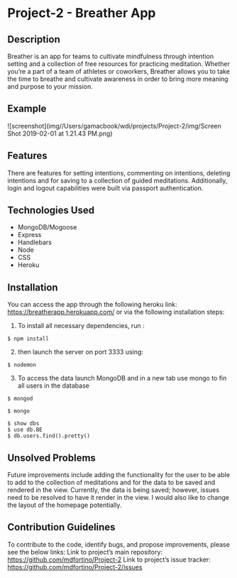 # Project-2 - Breather App
## Description
Breather is an app for teams to cultivate mindfulness through intention setting and a collection of free resources for practicing meditation. Whether you’re a part of a team of athletes or coworkers, Breather allows you to take the time to breathe and cultivate awareness in order to bring more meaning and purpose to your mission.

## Example
![screenshot](img//Users/gamacbook/wdi/projects/Project-2/img/Screen Shot 2019-02-01 at 1.21.43 PM.png)
 

## Features
There are features for setting intentions, commenting on intentions, deleting intentions and for saving to a collection of guided meditations. Additionally, login and logout capabilities were built via passport authentication. 
## Technologies Used
* MongoDB/Mogoose
* Express
* Handlebars
* Node
* CSS
* Heroku

## Installation
You can access the app through the following heroku link: https://breatherapp.herokuapp.com/ or via the following installation steps:
1. To install all necessary dependencies, run :
```
$ npm install
```
2. then launch the server on port 3333 using: 
```
$ nodemon
```
3. To access the data launch MongoDB and in a new tab use mongo to fin all users in the database
```
$ mongod
```
```
$ mongo
```
```
$ show dbs
$ use db.BE
$ db.users.find().pretty()
```
## Unsolved Problems
Future improvements include adding the functionality for the user to be able to add to the collection of meditations and for the data to be saved and rendered in the view. Currently, the data is being saved; however, issues need to be resolved to have it render in the view. I would also like to change the layout of the homepage potentially. 
## Contribution Guidelines 
To contribute to the code, identify bugs, and propose improvements, please see the below links: 
Link to project’s main repository: https://github.com/mdfortino/Project-2 Link to project’s issue tracker: https://github.com/mdfortino/Project-2/issues
